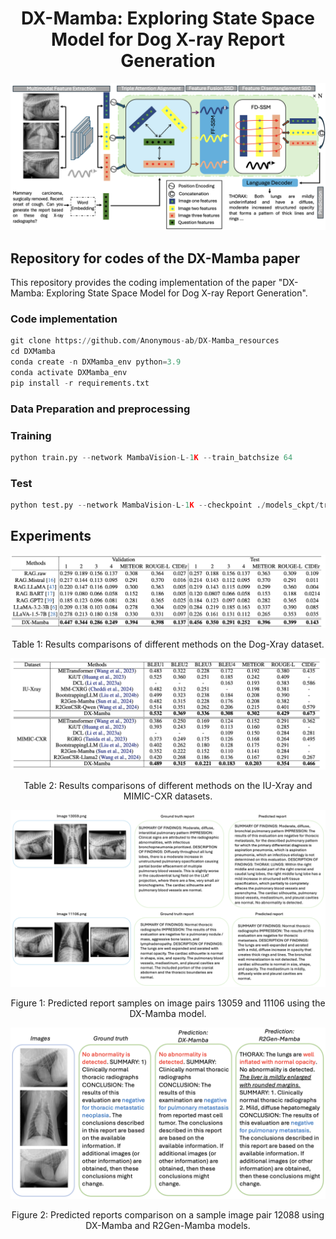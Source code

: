 <h1 align="center">DX-Mamba: Exploring State Space Model for Dog X-ray Report Generation</h1>
<p align="center">
  <img src="Figures/DX-Mamba.png" width="800" alt="Workflow of the proposed DX-Mamba model">
</p>



<h2>Repository for codes of the DX-Mamba paper</h2>

<p>This repository provides the coding implementation of the paper "DX-Mamba: Exploring State Space Model for Dog X-ray Report Generation".</p>

<h3>Code implementation</h3>

```python
git clone https://github.com/Anonymous-ab/DX-Mamba_resources
cd DXMamba
conda create -n DXMamba_env python=3.9
conda activate DXMamba_env
pip install -r requirements.txt
```

<h3>Data Preparation and preprocessing</h3>


<h3>Training</h3>

```python
python train.py --network MambaVision-L-1K --train_batchsize 64
```

<h3>Test</h3>

```Python
python test.py --network MambaVision-L-1K --checkpoint ./models_ckpt/transformer_decoderlayers12024-11-08-16-40-56_1627_all/Dog-X-ray_bts_8_MambaVision-L-1K_epo_29_Bleu4_25245_test.pth
```


<h2>Experiments</h2>

<p align="center">
  <img src="Figures/Dog-Xray compare.png" alt=" Table 1: Results comparisons of different methods on the Dog-Xray dataset.">
</p>
<p align="center">Table 1: Results comparisons of different methods on the Dog-Xray dataset.</p>


<p align="center">
  <img src="Figures/Other datasets.png" alt=" Table 2: Results comparisons of different methods on the IU-Xray and MIMIC-CXR datasets.">
</p>
<p align="center">Table 2: Results comparisons of different methods on the IU-Xray and MIMIC-CXR datasets.</p>


<p align="center">
  <img src="Figures/predict_samples.png" alt=" Figure 1: Predicted report samples on image pairs 13059 and 11106 using the DX-Mamba model.">
</p>
<p align="center"> Figure 1: Predicted report samples on image pairs 13059 and 11106 using the DX-Mamba model.</p>


<p align="center">
  <img src="Figures/prediction.png" alt=" Figure 2: Predicted reports comparison on a sample image pair 12088 using DX-Mamba and R2Gen-Mamba models.">
</p>
<p align="center"> Figure 2: Predicted reports comparison on a sample image pair 12088 using DX-Mamba and R2Gen-Mamba models.</p>
